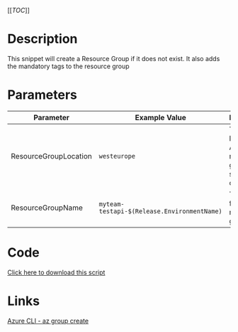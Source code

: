 [[_TOC_]]

# Description
This snippet will create a Resource Group if it does not exist. It also adds the mandatory tags to the resource group

# Parameters
| Parameter | Example Value | Description |
|--|--|--|
| ResourceGroupLocation | `westeurope` | The location in Azure the resource group should be created |
| ResourceGroupName | `myteam-testapi-$(Release.EnvironmentName)` | The name for the resource group |


# Code
[Click here to download this script](../../../../src/Resourcegroup/Create-ResourceGroup.ps1)


# Links

[Azure CLI - az group create](https://docs.microsoft.com/en-us/cli/azure/group?view=azure-cli-latest#az-group-create)